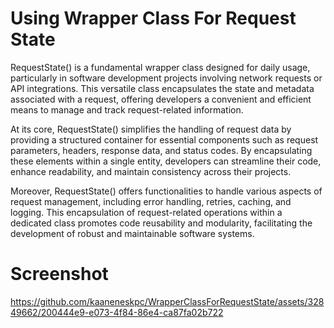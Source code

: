 # Using Wrapper Class For Request State

RequestState() is a fundamental wrapper class designed for daily usage, particularly in software development projects involving network requests or API integrations. This versatile class encapsulates the state and metadata associated with a request, offering developers a convenient and efficient means to manage and track request-related information.

At its core, RequestState() simplifies the handling of request data by providing a structured container for essential components such as request parameters, headers, response data, and status codes. By encapsulating these elements within a single entity, developers can streamline their code, enhance readability, and maintain consistency across their projects.

Moreover, RequestState() offers functionalities to handle various aspects of request management, including error handling, retries, caching, and logging. This encapsulation of request-related operations within a dedicated class promotes code reusability and modularity, facilitating the development of robust and maintainable software systems.

# Screenshot 


https://github.com/kaaneneskpc/WrapperClassForRequestState/assets/32849662/200444e9-e073-4f84-86e4-ca87fa02b722

